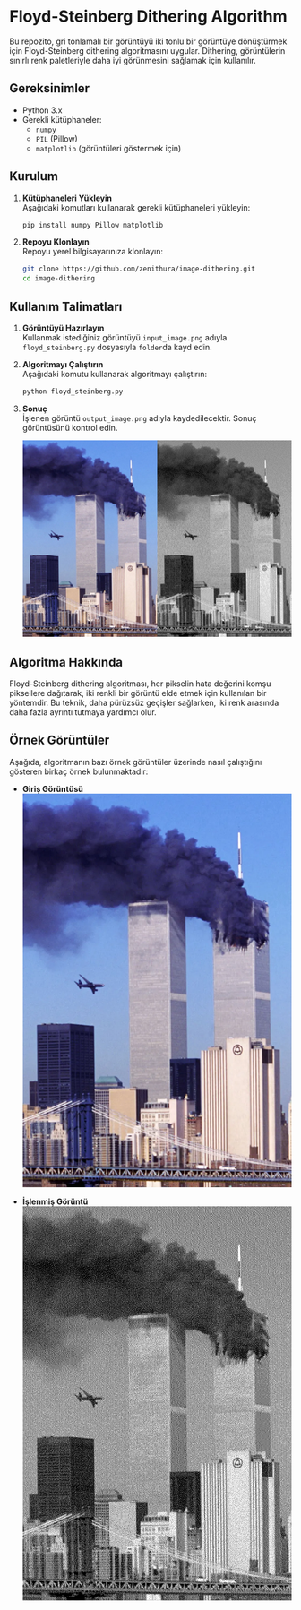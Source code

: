 
# Floyd-Steinberg Dithering Algorithm

Bu repozito, gri tonlamalı bir görüntüyü iki tonlu bir görüntüye dönüştürmek için Floyd-Steinberg dithering algoritmasını uygular. Dithering, görüntülerin sınırlı renk paletleriyle daha iyi görünmesini sağlamak için kullanılır.

## Gereksinimler

- Python 3.x
- Gerekli kütüphaneler:
  - `numpy`
  - `PIL` (Pillow)
  - `matplotlib` (görüntüleri göstermek için)

## Kurulum

1. **Kütüphaneleri Yükleyin**  
   Aşağıdaki komutları kullanarak gerekli kütüphaneleri yükleyin:

   ```bash
   pip install numpy Pillow matplotlib
   ```

2. **Repoyu Klonlayın**  
   Repoyu yerel bilgisayarınıza klonlayın:

   ```bash
   git clone https://github.com/zenithura/image-dithering.git
   cd image-dithering
   ```

## Kullanım Talimatları

1. **Görüntüyü Hazırlayın**  
   Kullanmak istediğiniz görüntüyü `input_image.png` adıyla `floyd_steinberg.py` dosyasıyla `folder`da kayd edin.

2. **Algoritmayı Çalıştırın**  
   Aşağıdaki komutu kullanarak algoritmayı çalıştırın:

   ```bash
   python floyd_steinberg.py
   ```

3. **Sonuç**  
   İşlenen görüntü `output_image.png` adıyla kaydedilecektir. Sonuç görüntüsünü kontrol edin.

   ![Çıktı Görüntüsü](combine.jpg)  

## Algoritma Hakkında

Floyd-Steinberg dithering algoritması, her pikselin hata değerini komşu piksellere dağıtarak, iki renkli bir görüntü elde etmek için kullanılan bir yöntemdir. Bu teknik, daha pürüzsüz geçişler sağlarken, iki renk arasında daha fazla ayrıntı tutmaya yardımcı olur.

## Örnek Görüntüler

Aşağıda, algoritmanın bazı örnek görüntüler üzerinde nasıl çalıştığını gösteren birkaç örnek bulunmaktadır:

- **Giriş Görüntüsü**  
  ![Giriş Görüntüsü](911.webp)  
  

- **İşlenmiş Görüntü**  
  ![İşlenmiş Görüntü](output.png)  
  
